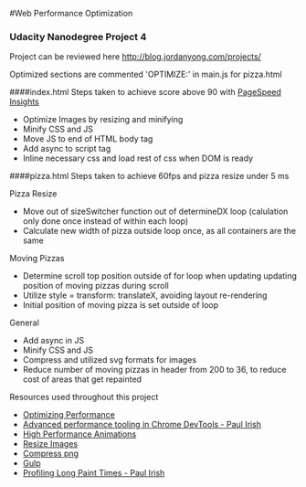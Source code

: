 #Web Performance Optimization
### Udacity Nanodegree Project 4

Project can be reviewed here http://blog.jordanyong.com/projects/

Optimized sections are commented 'OPTIMIZE:' in main.js for pizza.html

####index.html
Steps taken to achieve score above 90 with [PageSpeed Insights](https://developers.google.com/speed/pagespeed/insights/)
* Optimize Images by resizing and minifying
* Minify CSS and JS
* Move JS to end of HTML body tag
* Add async to script tag
* Inline necessary css and load rest of css when DOM is ready


####pizza.html
Steps taken to achieve 60fps and pizza resize under 5 ms

Pizza Resize
* Move out of sizeSwitcher function out of determineDX loop (calulation only done once instead of within each loop)
* Calculate new width of pizza outside loop once, as all containers are the same

Moving Pizzas
* Determine scroll top position outside of for loop when updating updating position of moving pizzas during scroll
* Utilize style = transform: translateX, avoiding layout re-rendering
* Initial position of moving pizza is set outside of loop

General
* Add async in JS
* Minify CSS and JS
* Compress and utilized svg formats for images
* Reduce number of moving pizzas in header from 200 to 36, to reduce cost of areas that get repainted


Resources used throughout this project
* [Optimizing Performance](https://developers.google.com)
* [Advanced performance tooling in Chrome DevTools - Paul Irish](https://www.youtube.com/watch?v=0xx_dkv9DEY)
* [High Performance Animations](http://www.html5rocks.com/en/tutorials/speed/high-performance-animations/)
* [Resize Images](http://www.picresize.com/)
* [Compress png](https://tinypng.com/)
* [Gulp](https://gulpjs.com)
* [Profiling Long Paint Times - Paul Irish](http://updates.html5rocks.com/2013/02/Profiling-Long-Paint-Times-with-DevTools-Continuous-Painting-Mode)
